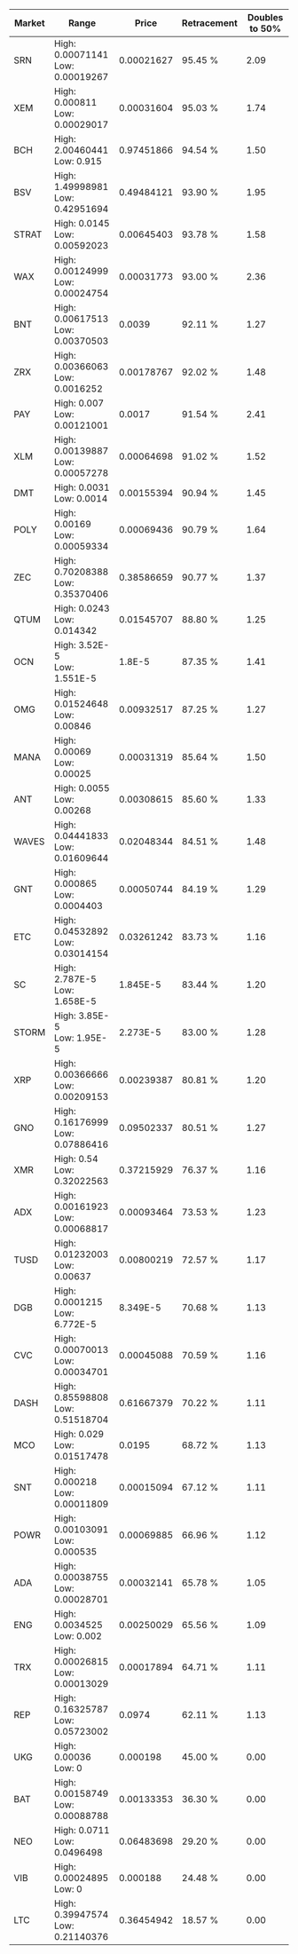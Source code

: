 | Market | Range | Price| Retracement | Doubles to 50% |
| --- | --- | --- | --- | --- |
| SRN | High: 0.00071141<br />Low: 0.00019267 | 0.00021627 | 95.45 % | 2.09 |
| XEM | High: 0.000811<br />Low: 0.00029017 | 0.00031604 | 95.03 % | 1.74 |
| BCH | High: 2.00460441<br />Low: 0.915 | 0.97451866 | 94.54 % | 1.50 |
| BSV | High: 1.49998981<br />Low: 0.42951694 | 0.49484121 | 93.90 % | 1.95 |
| STRAT | High: 0.0145<br />Low: 0.00592023 | 0.00645403 | 93.78 % | 1.58 |
| WAX | High: 0.00124999<br />Low: 0.00024754 | 0.00031773 | 93.00 % | 2.36 |
| BNT | High: 0.00617513<br />Low: 0.00370503 | 0.0039 | 92.11 % | 1.27 |
| ZRX | High: 0.00366063<br />Low: 0.0016252 | 0.00178767 | 92.02 % | 1.48 |
| PAY | High: 0.007<br />Low: 0.00121001 | 0.0017 | 91.54 % | 2.41 |
| XLM | High: 0.00139887<br />Low: 0.00057278 | 0.00064698 | 91.02 % | 1.52 |
| DMT | High: 0.0031<br />Low: 0.0014 | 0.00155394 | 90.94 % | 1.45 |
| POLY | High: 0.00169<br />Low: 0.00059334 | 0.00069436 | 90.79 % | 1.64 |
| ZEC | High: 0.70208388<br />Low: 0.35370406 | 0.38586659 | 90.77 % | 1.37 |
| QTUM | High: 0.0243<br />Low: 0.014342 | 0.01545707 | 88.80 % | 1.25 |
| OCN | High: 3.52E-5<br />Low: 1.551E-5 | 1.8E-5 | 87.35 % | 1.41 |
| OMG | High: 0.01524648<br />Low: 0.00846 | 0.00932517 | 87.25 % | 1.27 |
| MANA | High: 0.00069<br />Low: 0.00025 | 0.00031319 | 85.64 % | 1.50 |
| ANT | High: 0.0055<br />Low: 0.00268 | 0.00308615 | 85.60 % | 1.33 |
| WAVES | High: 0.04441833<br />Low: 0.01609644 | 0.02048344 | 84.51 % | 1.48 |
| GNT | High: 0.000865<br />Low: 0.0004403 | 0.00050744 | 84.19 % | 1.29 |
| ETC | High: 0.04532892<br />Low: 0.03014154 | 0.03261242 | 83.73 % | 1.16 |
| SC | High: 2.787E-5<br />Low: 1.658E-5 | 1.845E-5 | 83.44 % | 1.20 |
| STORM | High: 3.85E-5<br />Low: 1.95E-5 | 2.273E-5 | 83.00 % | 1.28 |
| XRP | High: 0.00366666<br />Low: 0.00209153 | 0.00239387 | 80.81 % | 1.20 |
| GNO | High: 0.16176999<br />Low: 0.07886416 | 0.09502337 | 80.51 % | 1.27 |
| XMR | High: 0.54<br />Low: 0.32022563 | 0.37215929 | 76.37 % | 1.16 |
| ADX | High: 0.00161923<br />Low: 0.00068817 | 0.00093464 | 73.53 % | 1.23 |
| TUSD | High: 0.01232003<br />Low: 0.00637 | 0.00800219 | 72.57 % | 1.17 |
| DGB | High: 0.0001215<br />Low: 6.772E-5 | 8.349E-5 | 70.68 % | 1.13 |
| CVC | High: 0.00070013<br />Low: 0.00034701 | 0.00045088 | 70.59 % | 1.16 |
| DASH | High: 0.85598808<br />Low: 0.51518704 | 0.61667379 | 70.22 % | 1.11 |
| MCO | High: 0.029<br />Low: 0.01517478 | 0.0195 | 68.72 % | 1.13 |
| SNT | High: 0.000218<br />Low: 0.00011809 | 0.00015094 | 67.12 % | 1.11 |
| POWR | High: 0.00103091<br />Low: 0.000535 | 0.00069885 | 66.96 % | 1.12 |
| ADA | High: 0.00038755<br />Low: 0.00028701 | 0.00032141 | 65.78 % | 1.05 |
| ENG | High: 0.0034525<br />Low: 0.002 | 0.00250029 | 65.56 % | 1.09 |
| TRX | High: 0.00026815<br />Low: 0.00013029 | 0.00017894 | 64.71 % | 1.11 |
| REP | High: 0.16325787<br />Low: 0.05723002 | 0.0974 | 62.11 % | 1.13 |
| UKG | High: 0.00036<br />Low: 0 | 0.000198 | 45.00 % | 0.00 |
| BAT | High: 0.00158749<br />Low: 0.00088788 | 0.00133353 | 36.30 % | 0.00 |
| NEO | High: 0.0711<br />Low: 0.0496498 | 0.06483698 | 29.20 % | 0.00 |
| VIB | High: 0.00024895<br />Low: 0 | 0.000188 | 24.48 % | 0.00 |
| LTC | High: 0.39947574<br />Low: 0.21140376 | 0.36454942 | 18.57 % | 0.00 |
